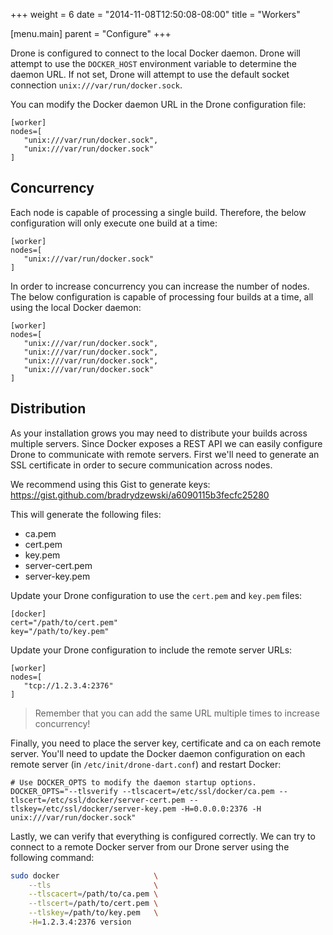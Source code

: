 +++
weight = 6
date = "2014-11-08T12:50:08-08:00"
title = "Workers"

[menu.main]
parent = "Configure"
+++

Drone is configured to connect to the local Docker daemon. Drone will attempt to use the `DOCKER_HOST` environment variable to determine the daemon URL. If not set, Drone will attempt to use the default socket connection `unix:///var/run/docker.sock`.

You can modify the Docker daemon URL in the Drone configuration file:

```
[worker] 
nodes=[ 
   "unix:///var/run/docker.sock",
   "unix:///var/run/docker.sock"
]
```

## Concurrency

Each node is capable of processing a single build. Therefore, the below configuration will only execute one build at a time:

```
[worker] 
nodes=[ 
   "unix:///var/run/docker.sock"
]
```

In order to increase concurrency you can increase the number of nodes. The below configuration is capable of processing four builds at a time, all using the local Docker daemon:

```
[worker] 
nodes=[ 
   "unix:///var/run/docker.sock",
   "unix:///var/run/docker.sock",
   "unix:///var/run/docker.sock",
   "unix:///var/run/docker.sock"
]
```

## Distribution

As your installation grows you may need to distribute your builds across multiple servers. Since Docker exposes a REST API we can easily configure Drone to communicate with remote servers. First we'll need to generate an SSL certificate in order to secure communication across nodes.

We recommend using this Gist to generate keys:
https://gist.github.com/bradrydzewski/a6090115b3fecfc25280

This will generate the following files:

* ca.pem
* cert.pem 
* key.pem 
* server-cert.pem 
* server-key.pem

Update your Drone configuration to use the `cert.pem` and `key.pem` files:

```
[docker]
cert="/path/to/cert.pem" 
key="/path/to/key.pem"
```

Update your Drone configuration to include the remote server URLs:

```
[worker] 
nodes=[ 
   "tcp://1.2.3.4:2376"
]
```

> Remember that you can add the same URL multiple times to increase concurrency!

Finally, you need to place the server key, certificate and ca on each remote server. You'll need to update the Docker daemon configuration on each remote server (in `/etc/init/drone-dart.conf`) and restart Docker:

```
# Use DOCKER_OPTS to modify the daemon startup options.
DOCKER_OPTS="--tlsverify --tlscacert=/etc/ssl/docker/ca.pem --tlscert=/etc/ssl/docker/server-cert.pem --tlskey=/etc/ssl/docker/server-key.pem -H=0.0.0.0:2376 -H unix:///var/run/docker.sock"
```

Lastly, we can verify that everything is configured correctly. We can try to connect to a remote Docker server from our Drone server using the following command:

```bash
sudo docker                     \
    --tls                       \
    --tlscacert=/path/to/ca.pem \
    --tlscert=/path/to/cert.pem \
    --tlskey=/path/to/key.pem   \
    -H=1.2.3.4:2376 version
```